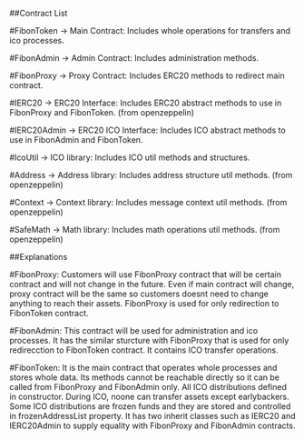 ##Contract List

#FibonToken -> Main Contract: Includes whole operations for transfers and ico processes.

#FibonAdmin -> Admin Contract: Includes administration methods.

#FibonProxy -> Proxy Contract: Includes ERC20 methods to redirect main contract.

#IERC20 -> ERC20 Interface: Includes ERC20 abstract methods to use in FibonProxy and FibonToken. (from openzeppelin)

#IERC20Admin -> ERC20 ICO Interface: Includes ICO abstract methods to use in FibonAdmin and FibonToken.

#IcoUtil -> ICO library: Includes ICO util methods and structures. 

#Address -> Address library: Includes address structure util methods. (from openzeppelin)

#Context -> Context library: Includes message context util methods. (from openzeppelin)

#SafeMath -> Math library: Includes math operations util methods. (from openzeppelin)


##Explanations


#FibonProxy: Customers will use FibonProxy contract that will be certain contract and will not change in the future. Even if main contract will change, proxy contract will be the same so customers doesnt need to change anything to reach their assets. FibonProxy is used for only redirection to FibonToken contract.

#FibonAdmin: This contract will be used for administration and ico processes. It has the similar sturcture with FibonProxy that is used for only redirecction to FibonToken contract. It contains ICO transfer operations.

#FibonToken: It is the main contract that operates whole processes and stores whole data. Its methods cannot be reachable directly so it can be called from FibonProxy and FibonAdmin only. All ICO distributions defined in constructor. During ICO, noone can transfer assets except earlybackers. Some ICO distributions are frozen funds and they are stored and controlled in frozenAddressList property. It has two inherit classes such as IERC20 and IERC20Admin to supply equality with FibonProxy and FibonAdmin contracts.

